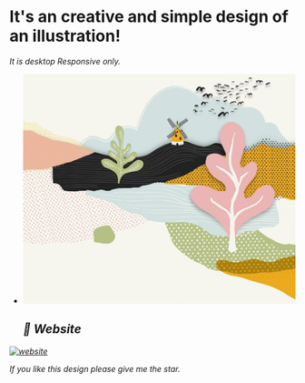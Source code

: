 # It's an creative and simple design of an illustration!

<i> It is desktop Responsive only.<i/>

+ <img src="illus.jpg"/>

  ## 🔗 Website
[![website](https://img.shields.io/badge/website-000?style=for-the-badge&logo=ko-fi&logoColor=white)](https://amit-marathe.github.io/illustration/)
  
  If you like this design please give me the star.
